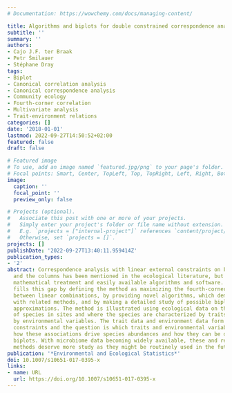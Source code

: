 ```yaml
---
# Documentation: https://wowchemy.com/docs/managing-content/

title: Algorithms and biplots for double constrained correspondence analysis
subtitle: ''
summary: ''
authors:
- Cajo J.F. ter Braak
- Petr Šmilauer
- Stéphane Dray
tags:
- Biplot
- Canonical correlation analysis
- Canonical correspondence analysis
- Community ecology
- Fourth-corner correlation
- Multivariate analysis
- Trait-environment relations
categories: []
date: '2018-01-01'
lastmod: 2022-09-27T14:50:52+02:00
featured: false
draft: false

# Featured image
# To use, add an image named `featured.jpg/png` to your page's folder.
# Focal points: Smart, Center, TopLeft, Top, TopRight, Left, Right, BottomLeft, Bottom, BottomRight.
image:
  caption: ''
  focal_point: ''
  preview_only: false

# Projects (optional).
#   Associate this post with one or more of your projects.
#   Simply enter your project's folder or file name without extension.
#   E.g. `projects = ["internal-project"]` references `content/project/deep-learning/index.md`.
#   Otherwise, set `projects = []`.
projects: []
publishDate: '2022-09-27T13:40:11.959414Z'
publication_types:
- '2'
abstract: Correspondence analysis with linear external constraints on both the rows
  and the columns has been mentioned in the ecological literature, but lacks full
  mathematical treatment and easily available algorithms and software. This paper
  fills this gap by defining the method as maximizing the fourth-corner correlation
  between linear combinations, by providing novel algorithms, which demonstrate relationships
  with related methods, and by making a detailed study of possible biplots and associated
  approximations. The method is illustrated using ecological data on the abundances
  of species in sites and where the species are characterized by traits and sites
  by environmental variables. The trait data and environment data form the external
  constraints and the question is which traits and environmental variables are associated,
  how these associations drive species abundances and how they can be displayed in
  biplots. With microbiome data becoming widely available, these and related multivariate
  methods deserve more study as they might be routinely used in the future.
publication: '*Environmental and Ecological Statistics*'
doi: 10.1007/s10651-017-0395-x
links:
- name: URL
  url: https://doi.org/10.1007/s10651-017-0395-x
---
```

